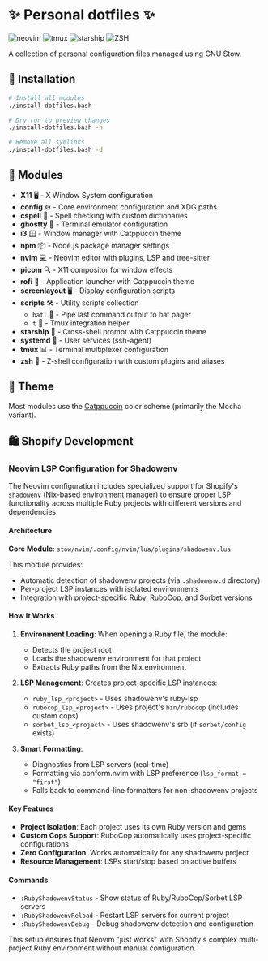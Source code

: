 # ✨ Personal dotfiles ✨

![neovim](https://img.shields.io/badge/NeoVim-%2357A143.svg?&style=for-the-badge&logo=neovim&logoColor=white)
![tmux](https://img.shields.io/badge/tmux-1BB91F?style=for-the-badge&logo=tmux&logoColor=white)
![starship](https://img.shields.io/badge/starship-DD0B78?style=for-the-badge&logo=starship&logoColor=white)
![ZSH](https://img.shields.io/badge/Zsh-F15A24?style=for-the-badge&logo=Zsh&logoColor=white)

A collection of personal configuration files managed using GNU Stow.

## 🚀 Installation

```bash
# Install all modules
./install-dotfiles.bash

# Dry run to preview changes
./install-dotfiles.bash -n

# Remove all symlinks
./install-dotfiles.bash -d
```

## 🧩 Modules

- **X11** 🖥️ - X Window System configuration
- **config** ⚙️ - Core environment configuration and XDG paths
- **cspell** 📝 - Spell checking with custom dictionaries
- **ghostty** 👻 - Terminal emulator configuration
- **i3** 🪟 - Window manager with Catppuccin theme
- **npm** 📦 - Node.js package manager settings
- **nvim** 💻 - Neovim editor with plugins, LSP and tree-sitter
- **picom** 🔍 - X11 compositor for window effects
- **rofi** 🔎 - Application launcher with Catppuccin theme
- **screenlayout** 🖥️ - Display configuration scripts
- **scripts** 🛠️ - Utility scripts collection
  - `batl` 📜 - Pipe last command output to bat pager
  - `t` 📌 - Tmux integration helper
- **starship** 🚀 - Cross-shell prompt with Catppuccin theme
- **systemd** 🔄 - User services (ssh-agent)
- **tmux** 📊 - Terminal multiplexer configuration
- **zsh** 🐚 - Z-shell configuration with custom plugins and aliases

## 🎨 Theme

Most modules use the [Catppuccin](https://github.com/catppuccin/catppuccin) color scheme (primarily the Mocha variant).

## 🛍️ Shopify Development

### Neovim LSP Configuration for Shadowenv

The Neovim configuration includes specialized support for Shopify's `shadowenv` (Nix-based environment manager) to ensure proper LSP functionality across multiple Ruby projects with different versions and dependencies.

#### Architecture

**Core Module**: `stow/nvim/.config/nvim/lua/plugins/shadowenv.lua`

This module provides:
- Automatic detection of shadowenv projects (via `.shadowenv.d` directory)
- Per-project LSP instances with isolated environments
- Integration with project-specific Ruby, RuboCop, and Sorbet versions

#### How It Works

1. **Environment Loading**: When opening a Ruby file, the module:
   - Detects the project root
   - Loads the shadowenv environment for that project
   - Extracts Ruby paths from the Nix environment

2. **LSP Management**: Creates project-specific LSP instances:
   - `ruby_lsp_<project>` - Uses shadowenv's ruby-lsp
   - `rubocop_lsp_<project>` - Uses project's `bin/rubocop` (includes custom cops)
   - `sorbet_lsp_<project>` - Uses shadowenv's srb (if `sorbet/config` exists)

3. **Smart Formatting**: 
   - Diagnostics from LSP servers (real-time)
   - Formatting via conform.nvim with LSP preference (`lsp_format = "first"`)
   - Falls back to command-line formatters for non-shadowenv projects

#### Key Features

- **Project Isolation**: Each project uses its own Ruby version and gems
- **Custom Cops Support**: RuboCop automatically uses project-specific configurations
- **Zero Configuration**: Works automatically for any shadowenv project
- **Resource Management**: LSPs start/stop based on active buffers

#### Commands

- `:RubyShadowenvStatus` - Show status of Ruby/RuboCop/Sorbet LSP servers
- `:RubyShadowenvReload` - Restart LSP servers for current project
- `:RubyShadowenvDebug` - Debug shadowenv detection and configuration

This setup ensures that Neovim "just works" with Shopify's complex multi-project Ruby environment without manual configuration.
